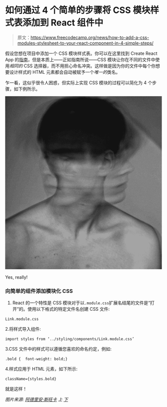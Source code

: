 # 如何通过 4 个简单的步骤将 CSS 模块样式表添加到 React 组件中

> 原文：<https://www.freecodecamp.org/news/how-to-add-a-css-modules-stylesheet-to-your-react-component-in-4-simple-steps/>

假设您想在项目中添加一个 CSS 模块样式表。你可以在这里找到 Create React App 的[指南](https://facebook.github.io/create-react-app/docs/adding-a-css-modules-stylesheet)，但是本质上——正如指南所说——CSS 模块让你在不同的文件中使用*相同的* CSS 选择器，而不用担心命名冲突。这样做是因为你的文件中每个你想要设计样式的 HTML 元素都会自动被赋予一个*唯一的*类名。

乍一看，这似乎很令人困惑，但实际上实现 CSS 模块的过程可以简化为 4 个步骤，如下例所示。

![1_lmno_4nmNyohGa-gM_GaEw](img/e852d17bff4e9a11a7478a681d6e1ddd.png)

Yes, really!

### 向简单的<link>组件添加模块化 CSS

1.  React 的一个特性是 CSS 模块对于以`.module.css`扩展名结尾的文件是“打开”的。使用以下格式的特定文件名创建 CSS 文件:

```
Link.module.css
```

2.将样式导入组件:

```
import styles from ‘../styling/components/Link.module.css’
```

3.CSS 文件中的样式可以遵循您喜欢的命名约定，例如:

```
.bold {  font-weight: bold;}
```

4.样式应用于 HTML 元素，如下所示:

```
className={styles.bold}
```

就是这样！

*图片来源:* [*阿德里安·斯旺卡*](https://unsplash.com/photos/72El6N0cmj4?utm_source=unsplash&utm_medium=referral&utm_content=creditCopyText) *上* [*下*](https://unsplash.com/search/photos/confused?utm_source=unsplash&utm_medium=referral&utm_content=creditCopyText)